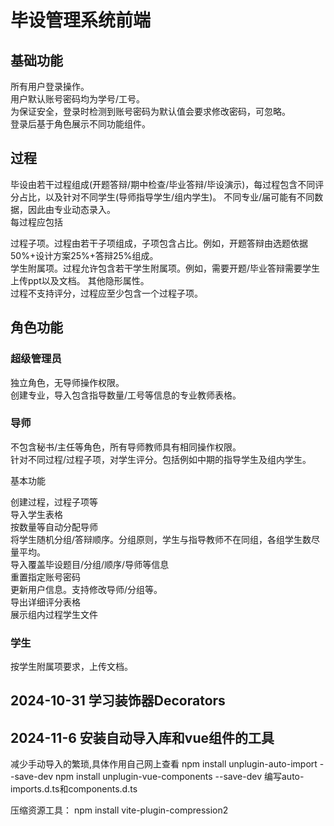 # 毕设管理系统前端

## 基础功能

所有用户登录操作。  
用户默认账号密码均为学号/工号。  
为保证安全，登录时检测到账号密码为默认值会要求修改密码，可忽略。  
登录后基于角色展示不同功能组件。

## 过程

毕设由若干过程组成(开题答辩/期中检查/毕业答辩/毕设演示)，每过程包含不同评分占比，以及针对不同学生(导师指导学生/组内学生)。 不同专业/届可能有不同数据，因此由专业动态录入。  
每过程应包括

过程子项。过程由若干子项组成，子项包含占比。例如，开题答辩由选题依据50%+设计方案25%+答辩25%组成。  
学生附属项。过程允许包含若干学生附属项。例如，需要开题/毕业答辩需要学生上传ppt以及文档。
其他隐形属性。  
过程不支持评分，过程应至少包含一个过程子项。

## 角色功能

### 超级管理员

独立角色，无导师操作权限。  
创建专业，导入包含指导数量/工号等信息的专业教师表格。

### 导师

不包含秘书/主任等角色，所有导师教师具有相同操作权限。  
针对不同过程/过程子项，对学生评分。包括例如中期的指导学生及组内学生。

基本功能

创建过程，过程子项等  
导入学生表格  
按数量等自动分配导师  
将学生随机分组/答辩顺序。分组原则，学生与指导教师不在同组，各组学生数尽量平均。  
导入覆盖毕设题目/分组/顺序/导师等信息  
重置指定账号密码  
更新用户信息。支持修改导师/分组等。  
导出详细评分表格  
展示组内过程学生文件

### 学生

按学生附属项要求，上传文档。

## 2024-10-31 学习装饰器Decorators

## 2024-11-6 安装自动导入库和vue组件的工具

减少手动导入的繁琐,具体作用自己网上查看
npm install unplugin-auto-import --save-dev
npm install unplugin-vue-components --save-dev
编写auto-imports.d.ts和components.d.ts

压缩资源工具：
npm install vite-plugin-compression2
